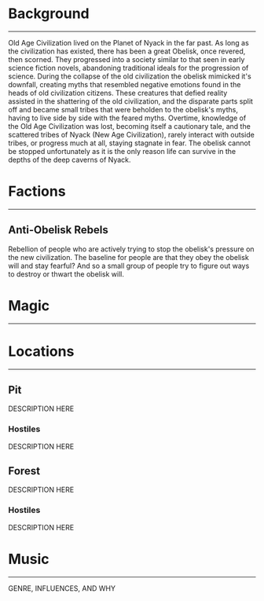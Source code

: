 # Background
---
Old Age Civilization lived on the Planet of Nyack in the far past. As long as the civilization has existed, there has been a great Obelisk, once revered, then scorned. They progressed into a society similar to that seen in early science fiction novels, abandoning traditional ideals for the progression of science. During the collapse of the old civilization the obelisk mimicked it's downfall, creating myths that resembled negative emotions found in the heads of old civilization citizens. These creatures that defied reality assisted in the shattering of the old civilization, and the disparate parts split off and became small tribes that were beholden to the obelisk's myths, having to live side by side with the feared myths. Overtime, knowledge of the Old Age Civilization was lost, becoming itself a cautionary tale, and the scattered tribes of Nyack (New Age Civilization), rarely interact with outside tribes, or progress much at all, staying stagnate in fear. The obelisk cannot be stopped unfortunately as it is the only reason life can survive in the depths of the deep caverns of Nyack.

# Factions
---
## **Anti-Obelisk Rebels**
Rebellion of people who are actively trying to stop the obelisk's pressure on the new civilization. The baseline for people are that they obey the obelisk will and stay fearful? And so a small group of people try to figure out ways to destroy or thwart the obelisk will.

# Magic
---


# Locations

---
## Pit


DESCRIPTION HERE

### Hostiles

DESCRIPTION HERE

## Forest


DESCRIPTION HERE

### Hostiles

DESCRIPTION HERE

# Music
---

GENRE, INFLUENCES, AND WHY


